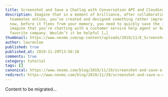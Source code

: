 ```yaml
---
title: Screenshot and Save a Chatlog with Conversation API and Cloudinary
description: Imagine that in a moment of brilliance, after collaborating with
  teammates online, you’ve created and designed something rather impressive and
  now, before it flees from your memory, you need to quickly save the idea! OR
  imagine that you’re chatting with a customer service help agent or bot at your
  favorite company. Wouldn’t it be helpful […]
thumbnail: https://www.nexmo.com/wp-content/uploads/2019/11/E_Screenshot-and-Save_1200x600.png
author: laurenlee
published: true
published_at: 2019-11-29T13:50:18
comments: true
category: tutorial
tags: []
canonical: https://www.nexmo.com/blog/2019/11/29/screenshot-and-save-a-chatlog-with-conversation-api-and-cloudinary-dr
redirect: https://www.nexmo.com/blog/2019/11/29/screenshot-and-save-a-chatlog-with-conversation-api-and-cloudinary-dr
---
```

Content to be migrated...
